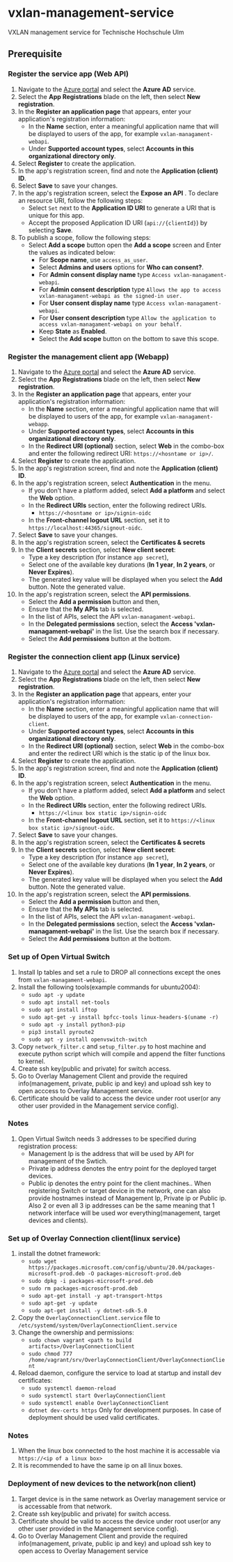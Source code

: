 # vxlan-management-service
VXLAN management service for Technische Hochschule Ulm

## Prerequisite

### Register the service app (Web API)

1. Navigate to the [Azure portal](https://portal.azure.com) and select the **Azure AD** service.
1. Select the **App Registrations** blade on the left, then select **New registration**.
1. In the **Register an application page** that appears, enter your application's registration information:
   - In the **Name** section, enter a meaningful application name that will be displayed to users of the app, for example `vxlan-managament-webapi`.
   - Under **Supported account types**, select **Accounts in this organizational directory only**.
1. Select **Register** to create the application.
1. In the app's registration screen, find and note the **Application (client) ID**.
1. Select **Save** to save your changes.
1. In the app's registration screen, select the **Expose an API** . To declare an resource URI, follow the following steps:
   - Select `Set` next to the **Application ID URI** to generate a URI that is unique for this app.
   - Accept the proposed Application ID URI (`api://{clientId}`) by selecting **Save**.
1. To publish a scope, follow the following steps:
   - Select **Add a scope** button open the **Add a scope** screen and Enter the values as indicated below:
        - For **Scope name**, use `access_as_user`.
        - Select **Admins and users** options for **Who can consent?**.
        - For **Admin consent display name** type `Access vxlan-managament-webapi`.
        - For **Admin consent description** type `Allows the app to access vxlan-managament-webapi as the signed-in user.`
        - For **User consent display name** type `Access vxlan-managament-webapi`.
        - For **User consent description** type `Allow the application to access vxlan-managament-webapi on your behalf.`
        - Keep **State** as **Enabled**.
        - Select the **Add scope** button on the bottom to save this scope.


### Register the management client app (Webapp)

1. Navigate to the [Azure portal](https://portal.azure.com) and select the **Azure AD** service.
1. Select the **App Registrations** blade on the left, then select **New registration**.
1. In the **Register an application page** that appears, enter your application's registration information:
   - In the **Name** section, enter a meaningful application name that will be displayed to users of the app, for example `vxlan-managament-webapp`.
   - Under **Supported account types**, select **Accounts in this organizational directory only**.
   - In the **Redirect URI (optional)** section, select **Web** in the combo-box and enter the following redirect URI: `https://<hosntame or ip>/`.
1. Select **Register** to create the application.
1. In the app's registration screen, find and note the **Application (client) ID**.
1. In the app's registration screen, select **Authentication** in the menu.
   - If you don't have a platform added, select **Add a platform** and select the **Web** option.
   - In the **Redirect URIs** section, enter the following redirect URIs.
      - `https://<hosntame or ip>/signin-oidc`
   - In the **Front-channel logout URL** section, set it to `https://localhost:44365/signout-oidc`.
1. Select **Save** to save your changes.
1. In the app's registration screen, select the **Certificates & secrets**
1. In the **Client secrets** section, select **New client secret**:
   - Type a key description (for instance `app secret`),
   - Select one of the available key durations (**In 1 year**, **In 2 years**, or **Never Expires**).
   - The generated key value will be displayed when you select the **Add** button. Note the generated value.
1. In the app's registration screen, select the **API permissions**.
   - Select the **Add a permission** button and then,
   - Ensure that the **My APIs** tab is selected.
   - In the list of APIs, select the API `vxlan-managament-webapi`.
   - In the **Delegated permissions** section, select the **Access 'vxlan-managament-webapi'** in the list. Use the search box if necessary.
   - Select the **Add permissions** button at the bottom.


### Register the connection client app (Linux service)

1. Navigate to the [Azure portal](https://portal.azure.com) and select the **Azure AD** service.
1. Select the **App Registrations** blade on the left, then select **New registration**.
1. In the **Register an application page** that appears, enter your application's registration information:
   - In the **Name** section, enter a meaningful application name that will be displayed to users of the app, for example `vxlan-connection-client`.
   - Under **Supported account types**, select **Accounts in this organizational directory only**.
   - In the **Redirect URI (optional)** section, select **Web** in the combo-box and enter the redirect URI which is the static ip of the linux box.
1. Select **Register** to create the application.
1. In the app's registration screen, find and note the **Application (client) ID**.
1. In the app's registration screen, select **Authentication** in the menu.
   - If you don't have a platform added, select **Add a platform** and select the **Web** option.
   - In the **Redirect URIs** section, enter the following redirect URIs.
      - `https://<linux box static ip>/signin-oidc`
   - In the **Front-channel logout URL** section, set it to `https://<linux box static ip>/signout-oidc`.
1. Select **Save** to save your changes.
1. In the app's registration screen, select the **Certificates & secrets**
1. In the **Client secrets** section, select **New client secret**:
   - Type a key description (for instance `app secret`),
   - Select one of the available key durations (**In 1 year**, **In 2 years**, or **Never Expires**).
   - The generated key value will be displayed when you select the **Add** button. Note the generated value.
1. In the app's registration screen, select the **API permissions**.
   - Select the **Add a permission** button and then,
   - Ensure that the **My APIs** tab is selected.
   - In the list of APIs, select the API `vxlan-managament-webapi`.
   - In the **Delegated permissions** section, select the **Access 'vxlan-managament-webapi'** in the list. Use the search box if necessary.
   - Select the **Add permissions** button at the bottom.


### Set up of Open Virtual Switch

   1. Install Ip tables and set a rule to DROP all connections except the ones from `vxlan-managament-webapi`.
   2. Install the following tools(example commands for ubuntu2004):
      - `sudo apt -y update`
      - `sudo apt install net-tools`
      - `sudo apt install iftop`
      - `sudo apt-get -y install bpfcc-tools linux-headers-$(uname -r)`
      - `sudo apt -y install python3-pip`
      - `pip3 install pyroute2`
      - `sudo apt -y install openvswitch-switch`
   3. Copy `network_filter.c` and `setup_filter.py` to host machine and execute python script which will compile and append the filter functions to kernel.
   4. Create ssh key(public and private) for switch access.
   5. Go to Overlay Management Client and provide the required info(management, private, public ip and key) and upload  ssh key to open acccess to Overlay Management service.
   6. Certificate should be valid to access the device under root user(or any other user provided in the Management service config).


### Notes

   1. Open Virtual Switch needs 3 addresses to be specified during registration process:
      - Management Ip is the address that will be used by API for management of the Swtich.
      - Private ip address denotes the entry point for the deployed target devices.
      - Public ip denotes the entry point for the client machines..
      When registering Switch or target device in the network, one can also provide hostnames instead of Management Ip, Private ip or Public ip.
      Also 2 or even all 3 ip addresses can be the same meaning that 1 network interface will be used wor everything(management, target devices and clients). 


### Set up of Overlay Connection client(linux service)

   1. install the dotnet framework:
      - `sudo wget https://packages.microsoft.com/config/ubuntu/20.04/packages-microsoft-prod.deb -O packages-microsoft-prod.deb`
      - `sudo dpkg -i packages-microsoft-prod.deb`
      - `sudo rm packages-microsoft-prod.deb`
      - `sudo apt-get install -y apt-transport-https`
      - `sudo apt-get -y update`
      - `sudo apt-get install -y dotnet-sdk-5.0`
   2. Copy the `OverlayConnectionClient.service` file to `/etc/systemd/system/OverlayConnectionClient.service`
   3. Change the ownership and permissions:
      - `sudo chown vagrant <path to build artifacts>/OverlayConnectionClient`
      - `sudo chmod 777 /home/vagrant/srv/OverlayConnectionClient/OverlayConnectionClient`
   4. Reload daemon, configure the service to load at startup and install dev certificates:
      - `sudo systemctl daemon-reload`
      - `sudo systemctl start OverlayConnectionClient`
      - `sudo systemctl enable OverlayConnectionClient`
      - `dotnet dev-certs https`  Only for development purposes. In case of deployment should be used valid certificates.

### Notes

   1. When the linux box connected to the host machine it is accessable via `https://<ip of a linux box>`
   2. It is recommended to have the same ip on all linux boxes.


### Deployment of new devices to the network(non client)
   
   1. Target device is in the same network as Overlay management service or is accessable from that network.
   2. Create ssh key(public and private) for switch access.
   3. Certificate should be valid to access the device under root user(or any other user provided in the Management service config).
   4. Go to Overlay Management Client and provide the required info(management, private, public ip and key) and upload ssh key to open access to Overlay Management service
